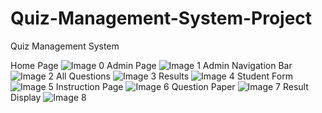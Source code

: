 # Quiz-Management-System-Project
Quiz Management System 

Home Page
![Image 0](https://user-images.githubusercontent.com/44273760/119526666-36b0be80-bd9d-11eb-8ff5-a3db3920758a.png)
Admin Page
![Image 1](https://user-images.githubusercontent.com/44273760/119526716-40d2bd00-bd9d-11eb-9256-dc2ebac96969.png)
Admin Navigation Bar
![Image 2](https://user-images.githubusercontent.com/44273760/119526767-4d571580-bd9d-11eb-8599-d7d7124ab359.png)
All Questions
![Image 3](https://user-images.githubusercontent.com/44273760/119526806-5516ba00-bd9d-11eb-827a-5fb49be57224.png)
Results
![Image 4](https://user-images.githubusercontent.com/44273760/119526832-5ea02200-bd9d-11eb-8a87-b136ad8f31c2.png)
Student Form
![Image 5](https://user-images.githubusercontent.com/44273760/119526873-68298a00-bd9d-11eb-889f-459eaf1a9e07.png)
Instruction Page
![Image 6](https://user-images.githubusercontent.com/44273760/119526910-7081c500-bd9d-11eb-8696-8dc1f954c7f7.png)
Question Paper
![Image 7](https://user-images.githubusercontent.com/44273760/119526952-79729680-bd9d-11eb-9c09-9a13e75ee15e.png)
Result Display
![Image 8](https://user-images.githubusercontent.com/44273760/119526969-7e374a80-bd9d-11eb-8751-9c2b23b76120.png)
